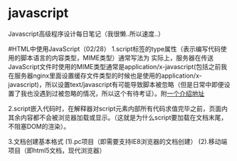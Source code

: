 # javascript
Javascript高级程序设计每日笔记（我很懒..所以速度..）

#HTML中使用JavaScript（02/28）
1.script标签的type属性（表示编写代码使用的脚本语言的内容类型，MIME类型）通常写法为<script type="text/javascript"></script>
实际上，服务器在传送JavaScript文件时使用的MIME类型通常是application/x-javascript(包括之前我在服务器nginx里面设置缓存文件类型的时候也是使用的application/x-javascript)，所以设置text/javascript有可能导致脚本被忽略（但是日常中即便设置了我也没遇到过被忽略的情况，所以这个有待考证）。附<a href="https://www.zhihu.com/question/19794923/answer/14447791">一个介绍地址</a>

2.script嵌入代码时，在解释器对script元素内部所有代码求值完毕之前，页面内其余内容都不会被浏览器加载或显示。（这就是为什么script要加载在文档末尾，不阻塞DOM的渲染）。

3.文档创建基本格式
(1).pc项目（即需要支持IE8浏览器的文档创建）
(2).移动端项目（即html5文档，现代浏览器）

